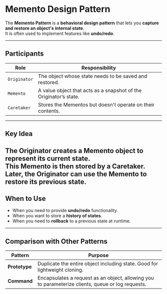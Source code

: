 # Memento Design Pattern

The **Memento Pattern** is a **behavioral design pattern** that lets you **capture and restore an object's internal state**.  
It is often used to implement features like **undo/redo**.

---

## Participants

| Role         | Responsibility                                                                 |
|--------------|----------------------------------------------------------------------------------|
| `Originator` | The object whose state needs to be saved and restored.                          |
| `Memento`    | A value object that acts as a snapshot of the Originator’s state.               |
| `Caretaker`  | Stores the Mementos but doesn't operate on their contents.                      |

---

## Key Idea

The **Originator** creates a **Memento** object to represent its current state.  
This Memento is then stored by a **Caretaker**.  
Later, the Originator can use the Memento to **restore** its previous state.
---

## When to Use

- When you need to provide **undo/redo** functionality.
- When you want to store a **history of states**.
- When you need to **rollback** to a previous state at runtime.
---

## Comparison with Other Patterns

| Pattern        | Purpose                                                                       |
|----------------|-------------------------------------------------------------------------------|
| **Prototype**  | Duplicate the entire object including state. Good for lightweight cloning.   |
| **Command**    | Encapsulates a request as an object, allowing you to parameterize clients, queue or log requests. |
